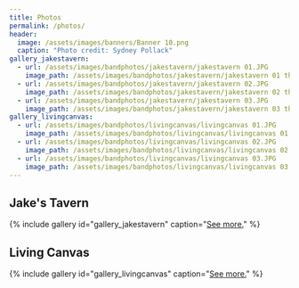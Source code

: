 ```yaml
---
title: Photos
permalink: /photos/
header:
  image: /assets/images/banners/Banner 10.png
  caption: "Photo credit: Sydney Pollack"
gallery_jakestavern:
  - url: /assets/images/bandphotos/jakestavern/jakestavern 01.JPG
    image_path: /assets/images/bandphotos/jakestavern/jakestavern 01 thumb.png
  - url: /assets/images/bandphotos/jakestavern/jakestavern 02.JPG
    image_path: /assets/images/bandphotos/jakestavern/jakestavern 02 thumb.png
  - url: /assets/images/bandphotos/jakestavern/jakestavern 03.JPG
    image_path: /assets/images/bandphotos/jakestavern/jakestavern 03 thumb.png
gallery_livingcanvas:
  - url: /assets/images/bandphotos/livingcanvas/livingcanvas 01.JPG
    image_path: /assets/images/bandphotos/livingcanvas/livingcanvas 01.JPG
  - url: /assets/images/bandphotos/livingcanvas/livingcanvas 02.JPG
    image_path: /assets/images/bandphotos/livingcanvas/livingcanvas 02.JPG
  - url: /assets/images/bandphotos/livingcanvas/livingcanvas 03.JPG
    image_path: /assets/images/bandphotos/livingcanvas/livingcanvas 03.JPG
---
```


## Jake's Tavern
{% include gallery id="gallery_jakestavern" caption="[See more.](jakestavern)" %}

## Living Canvas
{% include gallery id="gallery_livingcanvas" caption="[See more.](livingcanvas)" %}



